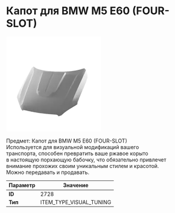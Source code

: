 # Капот для BMW M5 E60 (FOUR-SLOT)

![Item Image](../img/2728.webp?raw=true)

Предмет: Капот для BMW M5 E60 (FOUR-SLOT)<br>Используется для визуальной модификаций вашего<br>транспорта, способен превратить ваше ржавое корыто<br>в настоящую порхающую бабочку, что обязательно привлечет<br>внимание прохожих своим уникальным стилем и красотой.<br>Можно передавать и продавать.


| Параметр | Значение |
|----------|----------|
| **ID** | 2728 |
| **Тип** | ITEM_TYPE_VISUAL_TUNING |


